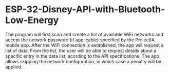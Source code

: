 # ESP-32-Disney-API-with-Bluetooth-Low-Energy

	
 The program will first scan and create a list of available WiFi networks and accept the network password (if applicable) specified by the ProiectIA mobile app. After the WiFi connection is established, the app will request a list of data. From the list, the user will be able to request details about a specific entry in the data list, acording to the API specifications. The app allows skipping the network configuration, in which case a penalty will be applied.	
